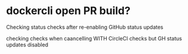 # dockercli open PR build?

Checking status checks after re-enabling GitHub status updates

checking checks when caancelling WITH CircleCI checks but GH status updates disabled

